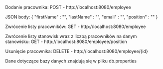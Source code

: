 Dodanie pracownika:
POST - http://localhost:8080/employee

JSON body:
{
	"firstName" : "",
	"lastName" : "",
	"email" : "",
	"position" : ""	
}


Zwrócenie listy pracowników:
GET - http://localhost:8080/employee


Zwrócenie listy stanowisk wraz z liczbą pracowników na danym stanowisku:
GET - http://localhost:8080/employee/position


Usunięcie pracownika:
DELETE - http://localhost:8080/employee/{id}


Dane dotyczące bazy danych znajdują się w pliku db.properties
